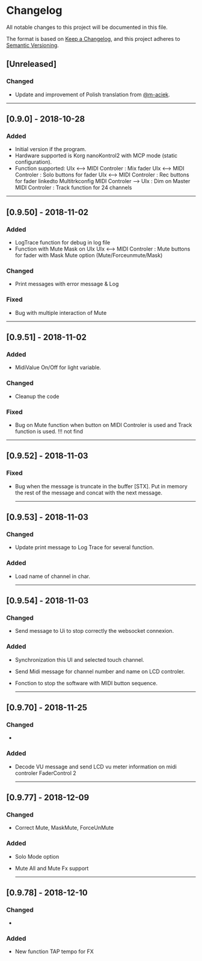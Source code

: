 # Changelog
All notable changes to this project will be documented in this file.

The format is based on [Keep a Changelog](https://keepachangelog.com/en/1.0.0/),
and this project adheres to [Semantic Versioning](https://semver.org/spec/v2.0.0.html).

## [Unreleased]
### Changed
- Update and improvement of Polish translation from [@m-aciek](https://github.com/m-aciek).

-------------------------------------------------------------------------------------------------------------------------------------------------
## [0.9.0] - 2018-10-28
### Added
- Initial version if the program.
- Hardware supported is Korg nanoKontrol2 with MCP mode (static configuration).
- Function supported:
	UIx <--> MIDI Controler : Mix fader
	UIx <--> MIDI Controler : Solo buttons for fader
	UIx <--> MIDI Controler : Rec buttons for fader linkedto Multitrkconfig
	MIDI Controler --> UIx  : Dim on Master
	MIDI Controler          : Track function for 24 channels

-------------------------------------------------------------------------------------------------------------------------------------------------
## [0.9.50] - 2018-11-02

### Added
- LogTrace function for debug in log file
- Function with Mute Mask on UIx
	UIx <--> MIDI Controler : Mute buttons for fader with Mask Mute option (Mute/Forceunmute/Mask)

### Changed
- Print messages with error message & Log

### Fixed
- Bug with multiple interaction of Mute

-------------------------------------------------------------------------------------------------------------------------------------------------
## [0.9.51] - 2018-11-02

### Added
- MidiValue On/Off for light variable.

### Changed
- Cleanup the code

### Fixed
- Bug on Mute function when button on MIDI Controler is used and Track function is used. !!! not find

-------------------------------------------------------------------------------------------------------------------------------------------------
## [0.9.52] - 2018-11-03

### Fixed
- Bug when the message is truncate in the buffer [STX].
  Put in memory the rest of the message and concat with the next message.

  -------------------------------------------------------------------------------------------------------------------------------------------------
## [0.9.53] - 2018-11-03

### Changed
- Update print message to Log Trace for several function.

### Added
- Load name of channel in char.

  -------------------------------------------------------------------------------------------------------------------------------------------------
## [0.9.54] - 2018-11-03

### Changed
- Send message to Ui to stop correctly the websocket connexion.

### Added
- Synchronization this UI and selected touch channel.
- Send Midi message for channel number and name on LCD controler.
- Fonction to stop the software with MIDI button sequence.

  -------------------------------------------------------------------------------------------------------------------------------------------------
## [0.9.70] - 2018-11-25

### Changed
-

### Added
- Decode VU message and send LCD vu meter information on midi controler FaderControl 2

  -------------------------------------------------------------------------------------------------------------------------------------------------
## [0.9.77] - 2018-12-09

### Changed
- Correct Mute, MaskMute, ForceUnMute

### Added
- Solo Mode option
- Mute All and Mute Fx support

  -------------------------------------------------------------------------------------------------------------------------------------------------
## [0.9.78] - 2018-12-10

### Changed
-

### Added
- New function TAP tempo for FX
